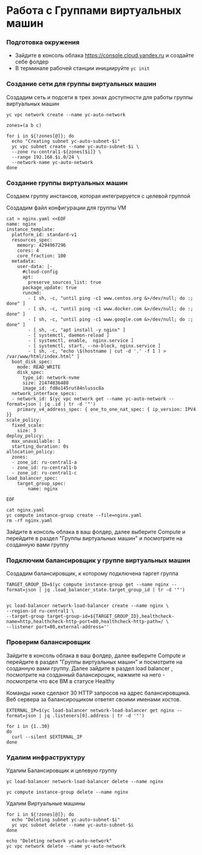 # Работа с Группами виртуальных машин


### Подготовка окружения
* Зайдите в консоль облака https://console.cloud.yandex.ru и создайте себе фолдер
* В терминале рабочей станции инициируйте `yc init`


### Создание сети для группы виртуальных машин

Создадим сеть и подсети в трех зонах доступности для работы группы виртуальных машин

```
yc vpc network create --name yc-auto-network

zones=(a b c)

for i in ${!zones[@]}; do
  echo "Creating subnet yc-auto-subnet-$i"
  yc vpc subnet create --name yc-auto-subnet-$i \
  --zone ru-central1-${zones[$i]} \
  --range 192.168.$i.0/24 \
  --network-name yc-auto-network
done
```



### Создание группы виртуальных машин
Создаем группу инстансов, которая интегрируется с целевой группой

Создадим файл конфигурации для группы VM
```
cat > nginx.yaml <<EOF
name: nginx
instance_template:
  platform_id: standard-v1
  resources_spec:
    memory: 4294967296
    cores: 4
    core_fraction: 100
  metadata:
    user-data: |-
      #cloud-config
      apt:
        preserve_sources_list: true
      package_update: true
      runcmd:
        - [ sh, -c, "until ping -c1 www.centos.org &>/dev/null; do :; done" ]
        - [ sh, -c, "until ping -c1 www.docker.com &>/dev/null; do :; done" ]
        - [ sh, -c, "until ping -c1 www.google.com &>/dev/null; do :; done" ]
        - [ sh, -c, "apt install -y nginx" ]
        - [ systemctl, daemon-reload ]
        - [ systemctl, enable,  nginx.service ]
        - [ systemctl, start, --no-block, nginx.service ]
        - [ sh, -c, "echo \$(hostname | cut -d '.' -f 1 ) > /var/www/html/index.html" ]
  boot_disk_spec:
    mode: READ_WRITE
    disk_spec:
      type_id: network-nvme
      size: 21474836480
      image_id: fd8o145rut84nlussc8a
  network_interface_specs:
  - network_id: $(yc vpc network get --name yc-auto-network --format=json | jq .id | tr -d '"')
    primary_v4_address_spec: { one_to_one_nat_spec: { ip_version: IPV4 }}
scale_policy:
  fixed_scale:
    size: 3
deploy_policy:
  max_unavailable: 1
  starting_duration: 0s
allocation_policy:
  zones:
  - zone_id: ru-central1-a
  - zone_id: ru-central1-b
  - zone_id: ru-central1-c
load_balancer_spec:
    target_group_spec:
        name: nginx

EOF
```

```
cat nginx.yaml
yc compute instance-group create --file=nginx.yaml
rm -rf nginx.yaml
```

Зайдите в консоль облака в ваш фолдер, далее выберите Сompute и перейдите в раздел "Группы виртуальных машин" и посмотрите на созданную вами группу



### Подключим балансировщик у группе виртуальных машин

Создадим балансировщик, к которому подключена таргет группа
```
TARGET_GROUP_ID=$(yc compute instance-group get --name nginx --format=json | jq .load_balancer_state.target_group_id | tr -d '"')


yc load-balancer network-load-balancer create --name nginx \
--region-id ru-central1 \
--target-group target-group-id=${TARGET_GROUP_ID},healthcheck-name=http,healthcheck-http-port=80,healthcheck-http-path=/ \
--listener port=80,external-address=''
```

### Проверим балансировщик

Зайдите в консоль облака в ваш фолдер, далее выберите Сompute и перейдите в раздел "Группы виртуальных машин" и посмотрите на созданную вами группу.
Далее зайдите в раздел load balancer , посмотрите на созданный балансирощик, нажмите на него - посмотрети что все ВМ в статусе Healthy

Команды ниже сделают 30 HTTP запросов на адрес балансировщика. Веб сервера за балансирощиком ответят своими именами хостов.

```
EXTERNAL_IP=$(yc load-balancer network-load-balancer get nginx --format=json | jq .listeners[0].address | tr -d '"')

for i in {1..30}
do
  curl --silent $EXTERNAL_IP
done
```

### Удалим инфраструктуру

Удалим Балансировщик и целевую группу
```
yc load-balancer network-load-balancer delete --name nginx

yc compute instance-group delete --name nginx
```

Удалим Виртуальные машины

```
for i in ${!zones[@]}; do
  echo "Deleting subnet yc-auto-subnet-$i"
  yc vpc subnet delete --name yc-auto-subnet-$i
done

echo "Deleting network yc-auto-network"
yc vpc network delete --name yc-auto-network

```
